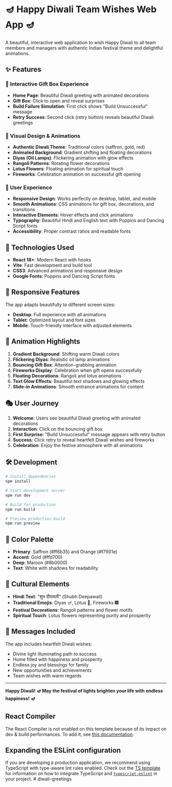 # 🪔 Happy Diwali Team Wishes Web App 🪔

A beautiful, interactive web application to wish Happy Diwali to all team members and managers with authentic Indian festival theme and delightful animations.

## ✨ Features

### 🎯 Interactive Gift Box Experience
- **Home Page**: Beautiful Diwali greeting with animated decorations
- **Gift Box**: Click to open and reveal surprises
- **Build Failure Simulation**: First click shows "Build Unsuccessful" message
- **Retry Success**: Second click (retry button) reveals beautiful Diwali greetings

### 🎨 Visual Design & Animations
- **Authentic Diwali Theme**: Traditional colors (saffron, gold, red)
- **Animated Background**: Gradient shifting and floating decorations
- **Diyas (Oil Lamps)**: Flickering animation with glow effects
- **Rangoli Patterns**: Rotating flower decorations
- **Lotus Flowers**: Floating animation for spiritual touch
- **Fireworks**: Celebration animation on successful gift opening

### 🌟 User Experience
- **Responsive Design**: Works perfectly on desktop, tablet, and mobile
- **Smooth Animations**: CSS animations for gift box, decorations, and transitions
- **Interactive Elements**: Hover effects and click animations
- **Typography**: Beautiful Hindi and English text with Poppins and Dancing Script fonts
- **Accessibility**: Proper contrast ratios and readable fonts

## 🚀 Technologies Used

- **React 18+**: Modern React with hooks
- **Vite**: Fast development and build tool
- **CSS3**: Advanced animations and responsive design
- **Google Fonts**: Poppins and Dancing Script fonts

## 📱 Responsive Features

The app adapts beautifully to different screen sizes:
- **Desktop**: Full experience with all animations
- **Tablet**: Optimized layout and font sizes
- **Mobile**: Touch-friendly interface with adjusted elements

## 🎊 Animation Highlights

1. **Gradient Background**: Shifting warm Diwali colors
2. **Flickering Diyas**: Realistic oil lamp animations
3. **Bouncing Gift Box**: Attention-grabbing animation
4. **Fireworks Display**: Celebration when gift opens successfully
5. **Floating Decorations**: Rangoli and lotus animations
6. **Text Glow Effects**: Beautiful text shadows and glowing effects
7. **Slide-in Animations**: Smooth entrance animations for content

## 🎭 User Journey

1. **Welcome**: Users see beautiful Diwali greeting with animated decorations
2. **Interaction**: Click on the bouncing gift box
3. **First Surprise**: "Build Unsuccessful" message appears with retry button
4. **Success**: Click retry to reveal heartfelt Diwali wishes and fireworks
5. **Celebration**: Enjoy the festive atmosphere with all animations

## 🛠️ Development

```bash
# Install dependencies
npm install

# Start development server
npm run dev

# Build for production
npm run build

# Preview production build
npm run preview
```

## 🎨 Color Palette

- **Primary**: Saffron (#ff6b35) and Orange (#f7931e)
- **Accent**: Gold (#ffd700)
- **Deep**: Maroon (#8b0000)
- **Text**: White with shadows for readability

## 🌺 Cultural Elements

- **Hindi Text**: "शुभ दीपावली" (Shubh Deepawali)
- **Traditional Emojis**: Diyas 🪔, Lotus 🪷, Fireworks 🎆
- **Festival Decorations**: Rangoli patterns and flower motifs
- **Spiritual Touch**: Lotus flowers representing purity and prosperity

## 📝 Messages Included

The app includes heartfelt Diwali wishes:
- Divine light illuminating path to success
- Home filled with happiness and prosperity
- Endless joy and blessings for family
- New opportunities and achievements
- Team wishes with warm regards

---

**Happy Diwali! 🪔 May the festival of lights brighten your life with endless happiness! 🪔**

## React Compiler

The React Compiler is not enabled on this template because of its impact on dev & build performances. To add it, see [this documentation](https://react.dev/learn/react-compiler/installation).

## Expanding the ESLint configuration

If you are developing a production application, we recommend using TypeScript with type-aware lint rules enabled. Check out the [TS template](https://github.com/vitejs/vite/tree/main/packages/create-vite/template-react-ts) for information on how to integrate TypeScript and [`typescript-eslint`](https://typescript-eslint.io) in your project.
#   d i w a l i - g r e e t i n g s  
 